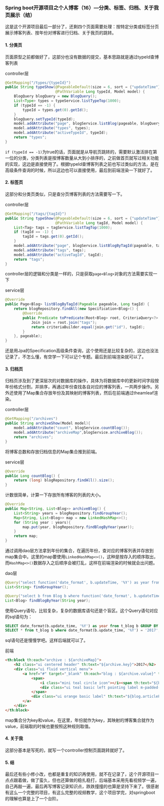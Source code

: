 ### Spring boot开源项目之个人博客（16）—分类、标签、归档、关于我页展示（结）

这是这个开源项目最后一部分了，还剩四个页面需要处理：按特定分类或标签分页展示博客列表、按年份对博客进行归档、关于我页的跳转。

#### 1. 分类页

页面原型之前都做好了，这部分也没有数据的提交，基本思路就是通过typeId查博客列表

controller层

~~~java
@GetMapping("/types/{typeId}")
public String typeShow(@PageableDefault(size = 6, sort = {"updateTime"}, direction = Sort.Direction.DESC) Pageable pageable,
                       @PathVariable Long typeId, Model model) {
    BlogQuery blogQuery = new BlogQuery();
    List<Type> types = typeService.listTypeTop(1000);
    if (typeId == -1) {
        typeId = types.get(0).getId();
    }
    blogQuery.setTypeId(typeId);
    model.addAttribute("page", blogService.listBlog(pageable, blogQuery));
    model.addAttribute("types", types);
    model.addAttribute("activeTypeId", typeId);
    return "types";
}
~~~

`if (typeId == -1)`为true的话，页面就是从导航页跳转的，需要默认激活排在第一位的分类，分类列表是按博客数量从大到小排序的，之前做首页就写过相关功能的实现，这边是直接使用了。根据typeId查博客列表之前也写过类似的方法，是在高级条件查询的时候，所以这边也可以直接使用，最后到前端渲染一下就好了。

#### 2. 标签页

这部分和分类页类似，只是查分页博客列表的方法需要写一下。

controller层

~~~java
@GetMapping("/tags/{tagId}")
public String typeShow(@PageableDefault(size = 6, sort = {"updateTime"}, direction = Sort.Direction.DESC) Pageable pageable,
                       @PathVariable Long tagId, Model model) {
    List<Tag> tags = tagService.listTagTop(1000);
    if (tagId == -1) {
        tagId = tags.get(0).getId();
    }
    model.addAttribute("page", blogService.listBlogByTagId(pageable, tagId));
    model.addAttribute("tags", tags);
    model.addAttribute("activeTagId", tagId);
    return "tags";
}
~~~

controller层的逻辑和分类是一样的，只是获取`page<Blog>`对象的方法需要实现一下

service层

~~~java
@Override
public Page<Blog> listBlogByTagId(Pageable pageable, Long tagId) {
    return blogRepository.findAll(new Specification<Blog>() {
        @Override
        public Predicate toPredicate(Root<Blog> root, CriteriaQuery<?> criteriaQuery, CriteriaBuilder criteriaBuilder) {
            Join join = root.join("tags");
            return criteriaBuilder.equal(join.get("id"), tagId);
        }
    }, pageable);
}
~~~

还是用Jpa的Specification高级条件查询，这个使用还是比较复杂的，这边也没法记录了，不怎么懂，有空学一下可以记个专题。最后到前端渲染就可以了。

#### 3. 归档页

归档页涉及到了更深层次的对数据库的操作，具体为将数据库中的更新时间字段按年份格式分割，并排序，再通过年份查找各自对应的博客列表，一共两步操作。另外还使用了Map集合存放年份及其映射的博客列表，然后在前端通过theamleaf渲染。

controller层

~~~java
@GetMapping("/archives")
public String archiveShow(Model model){
    model.addAttribute("count", blogService.countBlog());
    model.addAttribute("archiveMap",blogService.archiveBlog());
    return "archives";
}
~~~

将博客总数和存放归档信息的Map集合推到前端。

service层

~~~java
@Override
public Long countBlog() {
    return (long) blogRepository.findAll().size();
}
~~~

计数很简单，计算一下存放所有博客的列表的大小。

~~~java
@Override
public Map<String, List<Blog>> archiveBlog() {
    List<String> years = blogRepository.findGroupYear();
    Map<String, List<Blog>> map = new LinkedHashMap<>();
    for (String year : years){
        map.put(year, blogRepository.findBlogByYear(year));
    }
    return map;
}
~~~

通过调用dao层方法拿到年份的集合，在遍历年份，查对应的博客列表并存放到map集合中。这里的map要使用`LinkedHashMap<>()`，这种是按存入的顺序取出，而`HashMap<>()`数据存入之后顺序会被打乱，这样在前端渲染的时候就会出问题。

dao层

~~~java
@Query("select function('date_format', b.updateTime, '%Y') as year from Blog b group by function('date_format', b.updateTime, '%Y') order by function('date_format', b.updateTime, '%Y') desc ")
List<String> findGroupYear();

@Query("select b from Blog b where function('date_format', b.updateTime, '%Y') = ?1")
List<Blog> findBlogByYear(String year);
~~~

使用Query语句，比较复杂，复杂的数据库语句还是个盲区。这个Query语句对应的sql语句为：

~~~sql
SELECT date_format(b.update_time, '%Y') as year from t_blog b GROUP BY year ORDER BY year DESC;
SELECT * from t_blog b where date_format(b.update_time, '%Y') = '2017'; 
~~~

sql语句还是慢慢学吧。这样后端就可以了。

前端

~~~html
<th:block th:each="archive : ${archiveMap}">
    <h2 class="ui centered header" th:text="${archive.key}">2017</h2>
    <div class="ui fluid vertical menu">
        <a href="#" target="_blank" th:each="blog : ${archive.value}" th:href="@{/blog/{id}(id=${blog.id})}" class="item">
            <span>
                <i class="mini teal circle icon"></i><span th:text="${blog.title}">关于刻意练习的清单</span>
                <div class="ui teal basic left pointing label m-padded-mini" th:text="${#calendars.format(blog.updateTime, 'MM-dd')}">9月9号</div>
            </span>
            <div class="ui orange basic label" th:text="${blog.articleFlag}">原创</div>
        </a>
    </div>
</th:block>
~~~

map集合分为key和value，在这里，年份就作为key，其映射的博客集合就作为value，前端取的时候也要按照这种规则取值。

#### 4. 关于我

这部分基本是写死的，就写一个controller控制页面跳转就好了。

#### 5. 结

最后还有些小修小改，也都是重复的知识再使用，就不在记录了，这个开源项目一点点跟着做，做了蛮久，但也还算做的稳扎稳打，后端基本采用先看视频学一遍，自己再敲一遍，最后再写博客记录知识点，跌跌撞撞的也算是坚持下来了。很感谢有这么一个完整的项目，有这么完整的视频教学，这个项目学完，对springboot的理解也算是上了一个台阶。